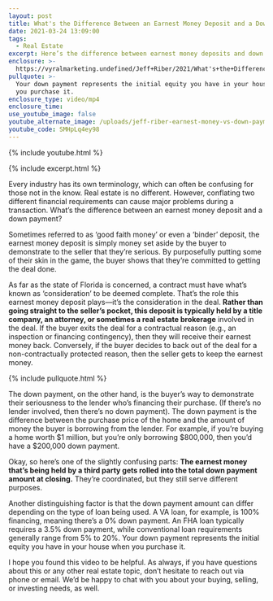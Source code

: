 ```yaml
---
layout: post
title: What's the Difference Between an Earnest Money Deposit and a Down Payment?
date: 2021-03-24 13:09:00
tags:
  - Real Estate
excerpt: Here’s the difference between earnest money deposits and down payments.
enclosure: >-
  https://vyralmarketing.undefined/Jeff+Riber/2021/What's+the+Difference+Between+an+Earnest+Money+Deposit+and+a+Down+Payment_.mp4
pullquote: >-
  Your down payment represents the initial equity you have in your house when
  you purchase it.
enclosure_type: video/mp4
enclosure_time:
use_youtube_image: false
youtube_alternate_image: /uploads/jeff-riber-earnest-money-vs-down-payment-yt1.jpg
youtube_code: SMHpLq4ey98
---
```

{% include youtube.html %}

{% include excerpt.html %}

Every industry has its own terminology, which can often be confusing for those not in the know. Real estate is no different. However, conflating two different financial requirements can cause major problems during a transaction. What’s the difference between an earnest money deposit and a down payment?

Sometimes referred to as ‘good faith money’ or even a ‘binder’ deposit, the earnest money deposit is simply money set aside by the buyer to demonstrate to the seller that they’re serious. By purposefully putting some of their skin in the game, the buyer shows that they’re committed to getting the deal done.

As far as the state of Florida is concerned, a contract must have what’s known as ‘consideration’ to be deemed complete. That’s the role this earnest money deposit plays—it’s the consideration in the deal. **Rather than going straight to the seller’s pocket, this deposit is typically held by a title company, an attorney, or sometimes a real estate brokerage** involved in the deal. If the buyer exits the deal for a contractual reason (e.g., an inspection or financing contingency), then they will receive their earnest money back. Conversely, if the buyer decides to back out of the deal for a non-contractually protected reason, then the seller gets to keep the earnest money.

{% include pullquote.html %}

The down payment, on the other hand, is the buyer’s way to demonstrate their seriousness to the lender who’s financing their purchase. (If there’s no lender involved, then there’s no down payment). The down payment is the difference between the purchase price of the home and the amount of money the buyer is borrowing from the lender. For example, if you’re buying a home worth $1 million, but you’re only borrowing $800,000, then you’d have a $200,000 down payment.

Okay, so here’s one of the slightly confusing parts: **The earnest money that’s being held by a third party gets rolled into the total down payment amount at closing.** They’re coordinated, but they still serve different purposes.

Another distinguishing factor is that the down payment amount can differ depending on the type of loan being used. A VA loan, for example, is 100% financing, meaning there’s a 0% down payment. An FHA loan typically requires a 3.5% down payment, while conventional loan requirements generally range from 5% to 20%. Your down payment represents the initial equity you have in your house when you purchase it.

I hope you found this video to be helpful. As always, if you have questions about this or any other real estate topic, don’t hesitate to reach out via phone or email. We’d be happy to chat with you about your buying, selling, or investing needs, as well.
